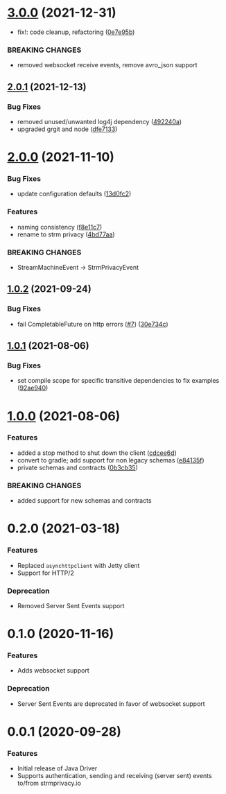 # [3.0.0](https://github.com/strmprivacy/java-driver/compare/v2.0.1...v3.0.0) (2021-12-31)


* fix!: code cleanup, refactoring ([0e7e95b](https://github.com/strmprivacy/java-driver/commit/0e7e95bccf4417216fefd43af90e5fbe50b21640))


### BREAKING CHANGES

* removed websocket receive events, remove avro_json support

## [2.0.1](https://github.com/strmprivacy/java-driver/compare/v2.0.0...v2.0.1) (2021-12-13)


### Bug Fixes

* removed unused/unwanted log4j dependency ([492240a](https://github.com/strmprivacy/java-driver/commit/492240a15fdc1ddaef0da885c268328b861de13f))
* upgraded grgit and node ([dfe7133](https://github.com/strmprivacy/java-driver/commit/dfe71336081c8fea0cc09f873a308721dac860f9))

# [2.0.0](https://github.com/streammachineio/java-driver/compare/v1.0.2...v2.0.0) (2021-11-10)


### Bug Fixes

* update configuration defaults ([13d0fc2](https://github.com/streammachineio/java-driver/commit/13d0fc2dabed0e1b46a35598323f0279fd85b30c))


### Features

* naming consistency ([f8e11c7](https://github.com/streammachineio/java-driver/commit/f8e11c71aa3a51003f9667f28e6e51200736e110))
* rename to strm privacy ([4bd77aa](https://github.com/streammachineio/java-driver/commit/4bd77aa9f8981f609dedc6495e7ce7e48ddc0844))


### BREAKING CHANGES

* StreamMachineEvent -> StrmPrivacyEvent

## [1.0.2](https://github.com/strmprivacy/java-driver/compare/v1.0.1...v1.0.2) (2021-09-24)


### Bug Fixes

* fail CompletableFuture on http errors ([#7](https://github.com/strmprivacy/java-driver/issues/7)) ([30e734c](https://github.com/strmprivacy/java-driver/commit/30e734c15b9c5cb6f43d214080a78fc32bfd6168))

## [1.0.1](https://github.com/strmprivacy/java-driver/compare/v1.0.0...v1.0.1) (2021-08-06)


### Bug Fixes

* set compile scope for specific transitive dependencies to fix examples ([92ae940](https://github.com/strmprivacy/java-driver/commit/92ae9402237bca87d994ba3f3226a34d333b342c))

# [1.0.0](https://github.com/strmprivacy/java-driver/compare/v0.1.0...v1.0.0) (2021-08-06)


### Features

* added a stop method to shut down the client ([cdcee6d](https://github.com/strmprivacy/java-driver/commit/cdcee6d7a5bb1843d4cf776f7a0bad1475ff5274))
* convert to gradle; add support for non legacy schemas ([e84135f](https://github.com/strmprivacy/java-driver/commit/e84135f44ff8fdbfa3fcb7b7c9fbe374284f8bbb))
* private schemas and contracts ([0b3cb35](https://github.com/strmprivacy/java-driver/commit/0b3cb35f7628b114d69aaf24e362363df91b101a))


### BREAKING CHANGES

* added support for new schemas and contracts

# 0.2.0 (2021-03-18)


### Features
* Replaced `asynchttpclient` with Jetty client
* Support for HTTP/2

### Deprecation
* Removed Server Sent Events support

# 0.1.0 (2020-11-16)


### Features
* Adds websocket support

### Deprecation
* Server Sent Events are deprecated in favor of websocket support

# 0.0.1 (2020-09-28)


### Features
* Initial release of Java Driver
* Supports authentication, sending and receiving (server sent) events to/from strmprivacy.io
